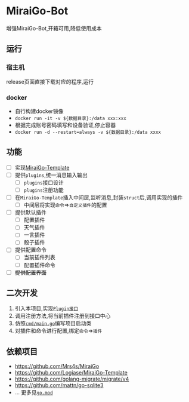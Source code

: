 # MiraiGo-Bot
增强MiraiGo-Bot,开箱可用,降低使用成本
## 运行
### 宿主机
release页面直接下载对应的程序,运行
### docker
* 自行构建docker镜像
* `docker run -it -v ${数据目录}:/data xxx:xxx`
* 根据完成账号密码填写和设备验证,停止容器
* `docker run -d --restart=always -v ${数据目录}:/data xxxx`

## 功能

* [ ] 实现[MiraiGo-Template](https://github.com/Logiase/MiraiGo-Template)
* [ ] 提供`plugins`,统一消息输入输出
  * [ ] `plugins`接口设计
  * [ ] `plugins`注册功能
* [ ] 在`MiraiGo-Template`插入中间层,监听消息,封装`struct`后,调用实现的插件
  * [ ] 中间层将实现`命令`=>`自定义插件`的配置
* [ ] 提供默认插件
  * [ ] 配置插件
  * [ ] 天气插件
  * [ ] 一言插件
  * [ ] 骰子插件
* [ ] 提供配置命令
  * [ ] 当前插件列表
  * [ ] 配置插件命令
* [ ] ~~提供配置界面~~
## 二次开发

1. 引入本项目,实现[`Plugin接口`](./pkg/plugins/entity.go)
2. 调用注册方法,将当前插件注册到接口中心
3. 仿照[`cmd/main.go`](./cmd/main.go)编写项目启动类
4. 对插件和命令进行配置,绑定`命令`=>`插件`


## 依赖项目
* https://github.com/Mrs4s/MiraiGo
* https://github.com/Logiase/MiraiGo-Template
* https://github.com/golang-migrate/migrate/v4
* https://github.com/mattn/go-sqlite3
* ... 更多见[`go.mod`](go.mod)